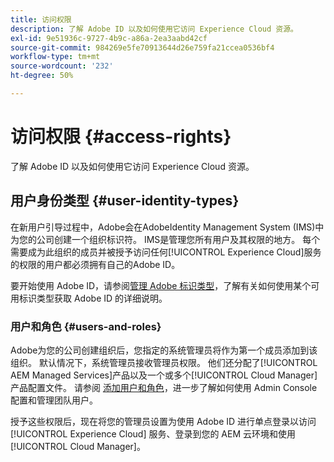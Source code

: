 ```yaml
---
title: 访问权限
description: 了解 Adobe ID 以及如何使用它访问 Experience Cloud 资源。
exl-id: 9e51936c-9727-4b9c-a86a-2ea3aabd42cf
source-git-commit: 984269e5fe70913644d26e759fa21ccea0536bf4
workflow-type: tm+mt
source-wordcount: '232'
ht-degree: 50%

---
```



# 访问权限 {#access-rights}

了解 Adobe ID 以及如何使用它访问 Experience Cloud 资源。

## 用户身份类型 {#user-identity-types}

在新用户引导过程中，Adobe会在AdobeIdentity Management System (IMS)中为您的公司创建一个组织标识符。 IMS是管理您所有用户及其权限的地方。 每个需要成为此组织的成员并被授予访问任何[!UICONTROL Experience Cloud]服务的权限的用户都必须拥有自己的Adobe ID。

要开始使用 Adobe ID，请参阅[管理 Adobe 标识类型](https://helpx.adobe.com/cn/enterprise/using/identity.html)，了解有关如何使用某个可用标识类型获取 Adobe ID 的详细说明。

### 用户和角色 {#users-and-roles}

Adobe为您的公司创建组织后，您指定的系统管理员将作为第一个成员添加到该组织。 默认情况下，系统管理员接收管理员权限。 他们还分配了[!UICONTROL AEM Managed Services]产品以及一个或多个[!UICONTROL Cloud Manager]产品配置文件。 请参阅 [添加用户和角色](/help/requirements/users-and-roles.md)，进一步了解如何使用 Admin Console 配置和管理团队用户。

授予这些权限后，现在将您的管理员设置为使用 Adobe ID 进行单点登录以访问 [!UICONTROL Experience Cloud] 服务、登录到您的 AEM 云环境和使用 [!UICONTROL Cloud Manager]。
